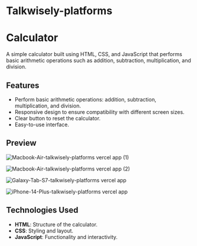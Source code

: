 # Talkwisely-platforms

# Calculator

A simple calculator built using HTML, CSS, and JavaScript that performs basic arithmetic operations such as addition, subtraction, multiplication, and division.

## Features

- Perform basic arithmetic operations: addition, subtraction, multiplication, and division.
- Responsive design to ensure compatibility with different screen sizes.
- Clear button to reset the calculator.
- Easy-to-use interface.

## Preview

![Macbook-Air-talkwisely-platforms vercel app (1)](https://github.com/user-attachments/assets/e9079805-5390-432d-9a20-278fc8cc886b)

![Macbook-Air-talkwisely-platforms vercel app (2)](https://github.com/user-attachments/assets/45f70c25-64c1-4d45-b0aa-cd899075a168)

![Galaxy-Tab-S7-talkwisely-platforms vercel app](https://github.com/user-attachments/assets/7f5de818-5611-47d7-b0e1-b16c2530d23d)

![iPhone-14-Plus-talkwisely-platforms vercel app](https://github.com/user-attachments/assets/66bef85f-e5e2-416e-85a8-e04eb4352353)


## Technologies Used

- **HTML**: Structure of the calculator.
- **CSS**: Styling and layout.
- **JavaScript**: Functionality and interactivity.


